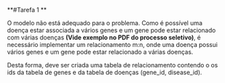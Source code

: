 **#Tarefa 1
**

O modelo não está adequado para o problema. Como é possível uma doença estar associada a vários genes e um gene pode estar relacionado com várias doenças **(Vide exemplo no PDF do processo seletivo)**, é necessário implementar um relacionamento m:n, onde uma doença possui vários genes e um gene pode estar relacionado a várias doenças.

Desta forma, deve ser criada uma tabela de relacionamento contendo o os ids da tabela de genes e da tabela de doenças (gene_id, disease_id).